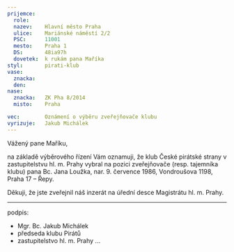 ```yaml
---
prijemce: 
  role:
  nazev:    Hlavní město Praha
  ulice:    Mariánské náměstí 2/2
  PSC:      11001
  mesto:    Praha 1
  DS:       48ia97h
  dovetek:  k rukám pana Maříka
styl:       pirati-klub
vase:
  znacka:   
  den:
nase:
  znacka:   ZK Pha 8/2014
  misto:    Praha

vec:        Oznámení o výběru zveřejňovače klubu
vyrizuje:   Jakub Michálek
---
```


Vážený pane Maříku,

na základě výběrového řízení Vám oznamuji, že klub České pirátské strany v zastupitelstvu hl. m. Prahy vybral na pozici zveřejňovače (resp. tajemníka klubu) pana Bc. Jana Loužka, nar. 9. července 1986, Vondroušova 1198, Praha 17 – Řepy. 

Děkuji, že jste zveřejnil náš inzerát na úřední desce Magistrátu hl. m. Prahy.

---
podpis: 
  - Mgr. Bc. Jakub Michálek
  - předseda klubu Pirátů
  - zastupitelstvo hl. m. Prahy
...
